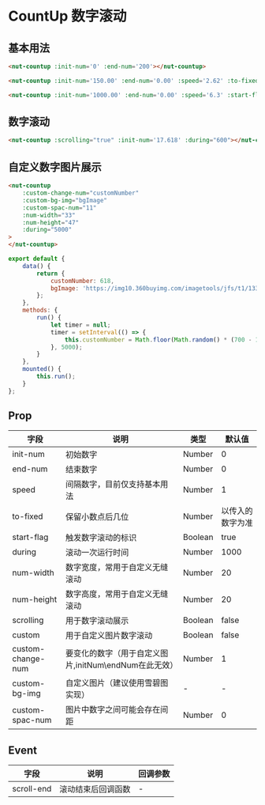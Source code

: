 # CountUp 数字滚动

## 基本用法

```html
<nut-countup :init-num='0' :end-num='200'></nut-countup>

<nut-countup :init-num='150.00' :end-num='0.00' :speed='2.62' :to-fixed='2'></nut-countup>

<nut-countup :init-num='1000.00' :end-num='0.00' :speed='6.3' :start-flag='startNum' :to-fixed='2'></nut-countup>
```

## 数字滚动

```html
<nut-countup :scrolling="true" :init-num='17.618' :during="600"></nut-countup>
```

## 自定义数字图片展示

```html
<nut-countup
    :custom-change-num="customNumber"
    :custom-bg-img="bgImage"
    :custom-spac-num="11"
    :num-width="33"
    :num-height="47"
    :during="5000"
>
</nut-countup>
```
```javascript
export default {
    data() {
        return {
            customNumber: 618, 
            bgImage: 'https://img10.360buyimg.com/imagetools/jfs/t1/133024/3/2251/2646/5ee7549aE8dc02d7e/de6901b6c72db396.png'
        };
    },
    methods: {
        run() {
            let timer = null;
            timer = setInterval(() => {
                this.customNumber = Math.floor(Math.random() * (700 - 100 + 1) + 100);
            }, 5000);
        }
    },
    mounted() {
        this.run();
    }
};
```


## Prop

| 字段 | 说明 | 类型 | 默认值
|----- | ----- | ----- | ----- 
| init-num | 初始数字 | Number | 0
| end-num | 结束数字 | Number | 0
| speed | 间隔数字，目前仅支持基本用法 | Number | 1
| to-fixed | 保留小数点后几位 | Number | 以传入的数字为准
| start-flag | 触发数字滚动的标识 | Boolean | true
| during | 滚动一次运行时间 | Number | 1000
| num-width | 数字宽度，常用于自定义无缝滚动 | Number | 20
| num-height | 数字高度，常用于自定义无缝滚动 | Number | 20
| scrolling | 用于数字滚动展示 | Boolean | false
| custom | 用于自定义图片数字滚动 | Boolean | false
| custom-change-num | 要变化的数字（用于自定义图片,initNum\endNum在此无效） | Number | 1
| custom-bg-img | 自定义图片（建议使用雪碧图实现） | - | -
| custom-spac-num | 图片中数字之间可能会存在间距 | Number | 0






## Event

| 字段 | 说明 | 回调参数
|----- | ----- | -----
| scroll-end | 滚动结束后回调函数 | - 
